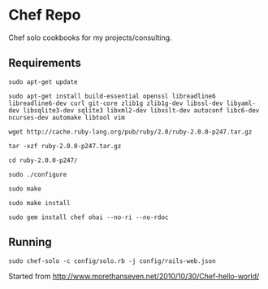 # Chef Repo

Chef solo cookbooks for my projects/consulting.

## Requirements

```
sudo apt-get update

sudo apt-get install build-essential openssl libreadline6 libreadline6-dev curl git-core zlib1g zlib1g-dev libssl-dev libyaml-dev libsqlite3-dev sqlite3 libxml2-dev libxslt-dev autoconf libc6-dev ncurses-dev automake libtool vim

wget http://cache.ruby-lang.org/pub/ruby/2.0/ruby-2.0.0-p247.tar.gz

tar -xzf ruby-2.0.0-p247.tar.gz

cd ruby-2.0.0-p247/

sudo ./configure

sudo make

sudo make install

sudo gem install chef ohai --no-ri --no-rdoc
```

## Running
```sudo chef-solo -c config/solo.rb -j config/rails-web.json```

Started from http://www.morethanseven.net/2010/10/30/Chef-hello-world/
